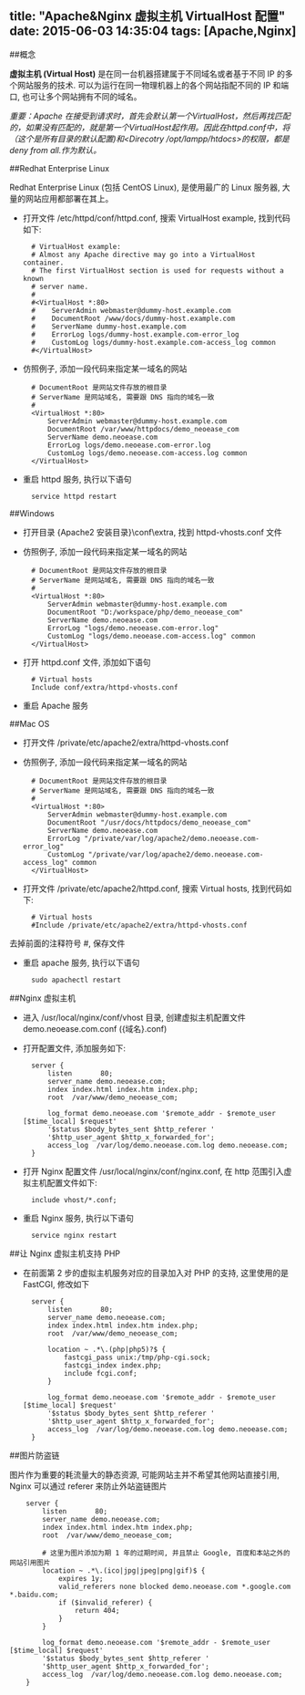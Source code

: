 title: "Apache&Nginx 虚拟主机 VirtualHost 配置"
date: 2015-06-03 14:35:04
tags: [Apache,Nginx]
---

##概念

**虚拟主机 (Virtual Host)** 是在同一台机器搭建属于不同域名或者基于不同 IP 的多个网站服务的技术. 可以为运行在同一物理机器上的各个网站指配不同的 IP 和端口, 也可让多个网站拥有不同的域名。

*重要：Apache 在接受到请求时，首先会默认第一个VirtualHost，然后再找匹配的，如果没有匹配的，就是第一个VirtualHost起作用。因此在httpd.conf中，将<Dicrectory />（这个是所有目录的默认配置)和<Direcotry /opt/lampp/htdocs>的权限，都是deny from all.作为默认。*
<!-- more -->
##Redhat Enterprise Linux

Redhat Enterprise Linux (包括 CentOS Linux), 是使用最广的 Linux 服务器, 大量的网站应用都部署在其上。

- 打开文件 /etc/httpd/conf/httpd.conf, 搜索 VirtualHost example, 找到代码如下:

		# VirtualHost example:
		# Almost any Apache directive may go into a VirtualHost container.
		# The first VirtualHost section is used for requests without a known
		# server name.
		#
		#<VirtualHost *:80>
		#    ServerAdmin webmaster@dummy-host.example.com
		#    DocumentRoot /www/docs/dummy-host.example.com
		#    ServerName dummy-host.example.com
		#    ErrorLog logs/dummy-host.example.com-error_log
		#    CustomLog logs/dummy-host.example.com-access_log common
		#</VirtualHost>

- 仿照例子, 添加一段代码来指定某一域名的网站
 
		# DocumentRoot 是网站文件存放的根目录
		# ServerName 是网站域名, 需要跟 DNS 指向的域名一致
		#
		<VirtualHost *:80>
			ServerAdmin webmaster@dummy-host.example.com
			DocumentRoot /var/www/httpdocs/demo_neoease_com
			ServerName demo.neoease.com
			ErrorLog logs/demo.neoease.com-error.log
			CustomLog logs/demo.neoease.com-access.log common
		</VirtualHost>

- 重启 httpd 服务, 执行以下语句

		service httpd restart

##Windows

- 打开目录 {Apache2 安装目录}\conf\extra\, 找到 httpd-vhosts.conf 文件

- 仿照例子, 添加一段代码来指定某一域名的网站

		# DocumentRoot 是网站文件存放的根目录
		# ServerName 是网站域名, 需要跟 DNS 指向的域名一致
		#
		<VirtualHost *:80>
			ServerAdmin webmaster@dummy-host.example.com
			DocumentRoot "D:/workspace/php/demo_neoease_com"
			ServerName demo.neoease.com
			ErrorLog "logs/demo.neoease.com-error.log"
			CustomLog "logs/demo.neoease.com-access.log" common
		</VirtualHost>

- 打开 httpd.conf 文件, 添加如下语句

		# Virtual hosts
		Include conf/extra/httpd-vhosts.conf

- 重启 Apache 服务

##Mac OS

- 打开文件 /private/etc/apache2/extra/httpd-vhosts.conf

- 仿照例子, 添加一段代码来指定某一域名的网站

		# DocumentRoot 是网站文件存放的根目录
		# ServerName 是网站域名, 需要跟 DNS 指向的域名一致
		#
		<VirtualHost *:80>
			ServerAdmin webmaster@dummy-host.example.com
			DocumentRoot "/usr/docs/httpdocs/demo_neoease_com"
			ServerName demo.neoease.com
			ErrorLog "/private/var/log/apache2/demo.neoease.com-error_log"
			CustomLog "/private/var/log/apache2/demo.neoease.com-access_log" common
		</VirtualHost>

- 打开文件 /private/etc/apache2/httpd.conf, 搜索 Virtual hosts, 找到代码如下:

		# Virtual hosts
		#Include /private/etc/apache2/extra/httpd-vhosts.conf

去掉前面的注释符号 #, 保存文件

- 重启 apache 服务, 执行以下语句

		sudo apachectl restart

##Nginx 虚拟主机

- 进入 /usr/local/nginx/conf/vhost 目录, 创建虚拟主机配置文件 demo.neoease.com.conf ({域名}.conf)

- 打开配置文件, 添加服务如下:

		server {
			listen       80;
			server_name demo.neoease.com;
			index index.html index.htm index.php;
			root  /var/www/demo_neoease_com;
		
			log_format demo.neoease.com '$remote_addr - $remote_user [$time_local] $request'
			'$status $body_bytes_sent $http_referer '
			'$http_user_agent $http_x_forwarded_for';
			access_log  /var/log/demo.neoease.com.log demo.neoease.com;
		}

- 打开 Nginx 配置文件 /usr/local/nginx/conf/nginx.conf, 在 http 范围引入虚拟主机配置文件如下:

		include vhost/*.conf;

- 重启 Nginx 服务, 执行以下语句

		service nginx restart

##让 Nginx 虚拟主机支持 PHP

- 在前面第 2 步的虚拟主机服务对应的目录加入对 PHP 的支持, 这里使用的是 FastCGI, 修改如下

		server {
			listen       80;
			server_name demo.neoease.com;
			index index.html index.htm index.php;
			root  /var/www/demo_neoease_com;
		
			location ~ .*\.(php|php5)?$ {
				fastcgi_pass unix:/tmp/php-cgi.sock;
				fastcgi_index index.php;
				include fcgi.conf;
			}
		
			log_format demo.neoease.com '$remote_addr - $remote_user [$time_local] $request'
			'$status $body_bytes_sent $http_referer '
			'$http_user_agent $http_x_forwarded_for';
			access_log  /var/log/demo.neoease.com.log demo.neoease.com;
		}

##图片防盗链

图片作为重要的耗流量大的静态资源, 可能网站主并不希望其他网站直接引用, Nginx 可以通过 referer 来防止外站盗链图片

		server {
			listen       80;
			server_name demo.neoease.com;
			index index.html index.htm index.php;
			root  /var/www/demo_neoease_com;
		
			# 这里为图片添加为期 1 年的过期时间, 并且禁止 Google, 百度和本站之外的网站引用图片
			location ~ .*\.(ico|jpg|jpeg|png|gif)$ {
				expires 1y;
				valid_referers none blocked demo.neoease.com *.google.com *.baidu.com;
				if ($invalid_referer) {
					return 404;
				}
			}
		
			log_format demo.neoease.com '$remote_addr - $remote_user [$time_local] $request'
			'$status $body_bytes_sent $http_referer '
			'$http_user_agent $http_x_forwarded_for';
			access_log  /var/log/demo.neoease.com.log demo.neoease.com;
		}

